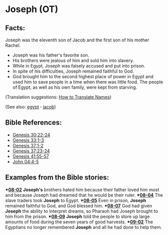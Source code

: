 # Joseph (OT) #

## Facts: ##

Joseph was the eleventh son of Jacob and the first son of his mother Rachel.

 * Joseph was his father's favorite son.
 * His brothers were jealous of him and sold him into slavery.
 * While in Egypt, Joseph was falsely accused and put into prison.
 * In spite of his difficulties, Joseph remained faithful to God.
 * God brought him to the second highest place of power in Egypt and used him to save people in a time when there was little food. The people of Egypt, as well as his own family, were kept from starving.

(Translation suggestions: [How to Translate Names](https://git.door43.org/Door43/en-ta-translate-vol1/src/master/content/translate_names.md))

(See also: [egypt](../other/egypt.md) **·** [jacob](../other/jacob.md))

## Bible References: ##

* [Genesis 30:22-24](https://door43.org/en/bible/notes/gen/30/22)
* [Genesis 33:1-3](https://door43.org/en/bible/notes/gen/33/01)
* [Genesis 37:1-2](https://door43.org/en/bible/notes/gen/37/01)
* [Genesis 37:23-24](https://door43.org/en/bible/notes/gen/37/23)
* [Genesis 41:55-57](https://door43.org/en/bible/notes/gen/41/55)
* [John 04:4-5](https://door43.org/en/bible/notes/jhn/04/04)

## Examples from the Bible stories: ##

  __*[08-02](https://door43.org/en/obs/notes/frames/08-02)__ __Joseph's__ brothers hated him because their father loved him most and because Joseph had dreamed that he would be their ruler.
  __*[08-04](https://door43.org/en/obs/notes/frames/08-04)__ The slave traders took __Joseph__ to Egypt.
  __*[08-05](https://door43.org/en/obs/notes/frames/08-05)__ Even in prison, __Joseph__ remained faithful to God, and God blessed him.
  __*[08-07](https://door43.org/en/obs/notes/frames/08-07)__ God had given __Joseph__ the ability to interpret dreams, so Pharaoh had Joseph brought to him from the prison.
  __*[08-09](https://door43.org/en/obs/notes/frames/08-09)__ __Joseph__ told the people to store up large amounts of food during the seven years of good harvests.
  __*[09-02](https://door43.org/en/obs/notes/frames/09-02)__ The Egyptians no longer remembered __Joseph__ and all he had done to help them.




